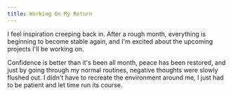 ```yaml
---
title: Working On My Return
---
```


I feel inspiration creeping back in. After a rough month, everything is beginning to become stable again, and I'm excited about the upcoming projects I'll be working on.

Confidence is better than it's been all month, peace has been restored, and just by going through my normal routines, negative thoughts were slowly flushed out. I didn't have to recreate the environment around me, I just had to be patient and let time run its course.